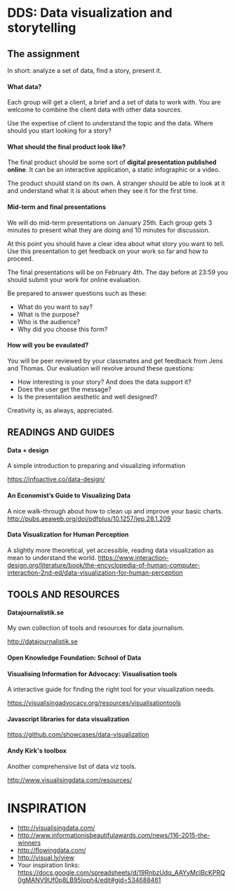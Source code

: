 # DDS: Data visualization and storytelling

## The assignment

In short: analyze a set of data, find a story, present it.

#### What data?

Each group will get a client, a brief and a set of data to work with. You are welcome to combine the client data with other data sources.

Use the expertise of client to understand the topic and the data. Where should you start looking for a story?

#### What should the final product look like?

The final product should be some sort of __digital presentation published online__. It can be an interactive application, a static infographic or a video.

The product should stand on its own. A stranger should be able to look at it and understand what it is about when they see it for the first time.

#### Mid-term and final presentations

We will do mid-term presentations on January 25th. Each group gets 3 minutes to present what they are doing and 10 minutes for discussion.

At this point you should have a clear idea about what story you want to tell. Use this presentation to get feedback on your work so far and how to proceed.

The final presentations will be on February 4th. The day before at 23:59 you should submit your work for online evaluation.

Be prepared to answer questions such as these:

- What do you want to say?
- What is the purpose?
- Who is the audience?
- Why did you choose this form?

#### How will you be evaulated?

You will be peer reviewed by your classmates and get feedback from Jens and Thomas. Our evaluation will revolve around these questions:


- How interesting is your story? And does the data support it?
- Does the user get the message? 
- Is the presentation aesthetic and well designed?

Creativity is, as always, appreciated.

## READINGS AND GUIDES

#### Data + design

A simple introduction to preparing and visualizing information

https://infoactive.co/data-design/

#### An Economist’s Guide to Visualizing Data

A nice walk-through about how to clean up and improve your basic charts.
http://pubs.aeaweb.org/doi/pdfplus/10.1257/jep.28.1.209

#### Data Visualization for Human Perception

A slightly more theoretical, yet accessible, reading data visualization as mean to understand the world.
https://www.interaction-design.org/literature/book/the-encyclopedia-of-human-computer-interaction-2nd-ed/data-visualization-for-human-perception

## TOOLS AND RESOURCES

#### Datajournalistik.se

My own collection of tools and resources for data journalism.

http://datajournalistik.se

#### Open Knowledge Foundation: School of Data

#### Visualising Information for Advocacy: Visualisation tools

A interactive guide for finding the right tool for your visualization needs.

https://visualisingadvocacy.org/resources/visualisationtools

#### Javascript libraries for data visualization 

https://github.com/showcases/data-visualization

#### Andy Kirk's toolbox

Another comprehensive list of data viz tools.

http://www.visualisingdata.com/resources/

# INSPIRATION

- http://visualisingdata.com/
- http://www.informationisbeautifulawards.com/news/116-2015-the-winners
- http://flowingdata.com/
- http://visual.ly/view
- Your inspiration links: https://docs.google.com/spreadsheets/d/19RnbzUdq_AAYyMcIBcKPRQ0gMANV9Uf0p8LB95Ioph4/edit#gid=534688461